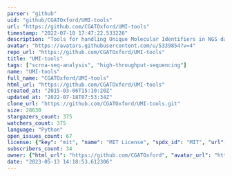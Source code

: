 ```yaml
---
parser: "github"
uid: "github/CGATOxford/UMI-tools"
url: "https://github.com/CGATOxford/UMI-tools"
timestamp: "2022-07-18 17:47:22.533226"
description: "Tools for handling Unique Molecular Identifiers in NGS data sets"
avatar: "https://avatars.githubusercontent.com/u/5339854?v=4"
repo_url: "https://github.com/CGATOxford/UMI-tools"
title: "UMI‑tools"
tags: ["scrna-seq-analysis", "high-throughput-sequencing"]
name: "UMI-tools"
full_name: "CGATOxford/UMI-tools"
html_url: "https://github.com/CGATOxford/UMI-tools"
created_at: "2015-03-06T15:10:20Z"
updated_at: "2022-07-18T07:53:34Z"
clone_url: "https://github.com/CGATOxford/UMI-tools.git"
size: 28630
stargazers_count: 375
watchers_count: 375
language: "Python"
open_issues_count: 67
license: {"key": "mit", "name": "MIT License", "spdx_id": "MIT", "url": "https://api.github.com/licenses/mit", "node_id": "MDc6TGljZW5zZTEz"}
subscribers_count: 34
owner: {"html_url": "https://github.com/CGATOxford", "avatar_url": "https://avatars.githubusercontent.com/u/5339854?v=4", "login": "CGATOxford", "type": "Organization"}
date: "2023-05-13 14:18:53.612306"
---
```

